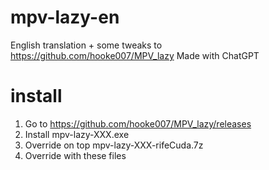 # mpv-lazy-en
English translation + some tweaks to https://github.com/hooke007/MPV_lazy Made with ChatGPT

# install
1) Go to https://github.com/hooke007/MPV_lazy/releases
2) Install mpv-lazy-XXX.exe
3) Override on top mpv-lazy-XXX-rifeCuda.7z
4) Override with these files
